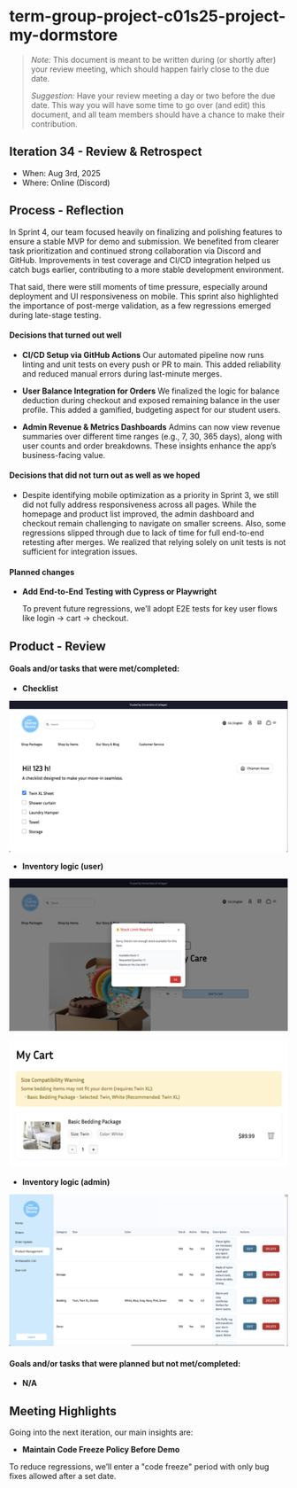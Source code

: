 # term-group-project-c01s25-project-my-dormstore

 > _Note:_ This document is meant to be written during (or shortly after) your review meeting, which should happen fairly close to the due date.      
 >      
 > _Suggestion:_ Have your review meeting a day or two before the due date. This way you will have some time to go over (and edit) this document, and all team members should have a chance to make their contribution.


## Iteration 34 - Review & Retrospect

 * When: Aug 3rd, 2025
 * Where: Online (Discord)

## Process - Reflection

In Sprint 4, our team focused heavily on finalizing and polishing features to ensure a stable MVP for demo and submission. We benefited from clearer task prioritization and continued strong collaboration via Discord and GitHub. Improvements in test coverage and CI/CD integration helped us catch bugs earlier, contributing to a more stable development environment.

That said, there were still moments of time pressure, especially around deployment and UI responsiveness on mobile. This sprint also highlighted the importance of post-merge validation, as a few regressions emerged during late-stage testing.

#### Decisions that turned out well

- **CI/CD Setup via GitHub Actions**
Our automated pipeline now runs linting and unit tests on every push or PR to main. This added reliability and reduced manual errors during last-minute merges.

- **User Balance Integration for Orders**
We finalized the logic for balance deduction during checkout and exposed remaining balance in the user profile. This added a gamified, budgeting aspect for our student users.

- **Admin Revenue & Metrics Dashboards**
Admins can now view revenue summaries over different time ranges (e.g., 7, 30, 365 days), along with user counts and order breakdowns. These insights enhance the app’s business-facing value.


#### Decisions that did not turn out as well as we hoped

- Despite identifying mobile optimization as a priority in Sprint 3, we still did not fully address responsiveness across all pages. While the homepage and product list improved, the admin dashboard and checkout remain challenging to navigate on smaller screens. Also, some regressions slipped through due to lack of time for full end-to-end retesting after merges. We realized that relying solely on unit tests is not sufficient for integration issues.

#### Planned changes

- **Add End-to-End Testing with Cypress or Playwright**
  
  To prevent future regressions, we’ll adopt E2E tests for key user flows like login → cart → checkout.

## Product - Review

#### Goals and/or tasks that were met/completed:

- **Checklist**

![addedtocart](./images/checklist.png)

- **Inventory logic (user)**

![contactus](./images/stocklimit.png)

![contactus](./images/notification.png)

- **Inventory logic (admin)**

![contactus](./images/adminstock.png)


#### Goals and/or tasks that were planned but not met/completed:

- **N/A**


## Meeting Highlights

Going into the next iteration, our main insights are:

- **Maintain Code Freeze Policy Before Demo**

To reduce regressions, we’ll enter a "code freeze" period with only bug fixes allowed after a set date.





